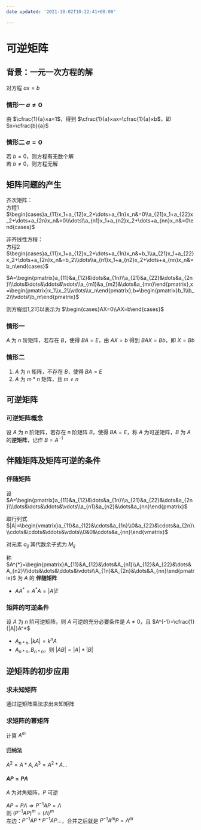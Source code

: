 ```yaml
---
date updated: '2021-10-02T10:22:41+08:00'

---
```


# 可逆矩阵

## 背景：一元一次方程的解

对方程 $ax=b$

### 情形一 $a\ne0$

由 $\cfrac{1}{a}×a=1$，得到 $\cfrac{1}{a}×ax=\cfrac{1}{a}×b$，即 $x=\cfrac{b}{a}$

### 情形二 $a=0$

若 $b=0$，则方程有无数个解\
若 $b\ne0$，则方程无解

## 矩阵问题的产生

齐次矩阵：\
方程1\
$\begin{cases}a_{11}x_1+a_{12}x_2+\dots+a_{1n}x_n&=0\\a_{21}x_1+a_{22}x_2+\dots+a_{2n}x_n&=0\\\dots\\a_{n1}x_1+a_{n2}x_2+\dots+a_{nn}x_n&=0\end{cases}$

非齐线性方程：\
方程2\
$\begin{cases}a_{11}x_1+a_{12}x_2+\dots+a_{1n}x_n&=b_1\\a_{21}x_1+a_{22}x_2+\dots+a_{2n}x_n&=b_2\\\dots\\a_{n1}x_1+a_{n2}x_2+\dots+a_{nn}x_n&=b_n\end{cases}$

$A=\begin{pmatrix}a_{11}&a_{12}&\dots&a_{1n}\\a_{21}&a_{22}&\dots&a_{2n}\\\dots&\dots&\ddots&\vdots\\a_{m1}&a_{m2}&\dots&a_{mn}\end{pmatrix},x=\begin{pmatrix}x_1\\x_2\\\vdots\\x_n\end{pmatrix},b=\begin{pmatrix}b_1\\b_2\\\vdots\\b_m\end{pmatrix}$

则方程组1,2可以表示为
$\begin{cases}AX=0\\AX=b\end{cases}$

### 情形一

$A$ 为 $n$ 阶矩阵，若存在 $B$，使得 $BA=E$，由 $AX=b$ 得到 $BAX=Bb$，即 $X=Bb$

### 情形二

1. $A$ 为 $n$ 矩阵，不存在 $B$，使得 $BA=E$
2. $A$ 为 $m*n$ 矩阵，且 $m\ne n$

## 可逆矩阵

### 可逆矩阵概念

设 $A$ 为 $n$ 阶矩阵，若存在 $n$ 阶矩阵 $B$，使得 $BA=E$，称 $A$ 为可逆矩阵，$B$ 为 $A$ 的**逆矩阵**，记作 $B=A^{-1}$

## 伴随矩阵及矩阵可逆的条件

### 伴随矩阵

设 $A=\begin{pmatrix}a_{11}&a_{12}&\dots&a_{1n}\\a_{21}&a_{22}&\dots&a_{2n}\\\dots&\dots&\ddots&\vdots\\a_{n1}&a_{n2}&\dots&a_{nn}\end{pmatrix}$

取行列式 $|A|=\begin{vmatrix}a_{11}&a_{12}&\cdots&a_{1n}\\0&a_{22}&\cdots&a_{2n}\\\cdots&\cdots&\ddots&\vdots\\0&0&\cdots&a_{nn}\end{vmatrix}$

对元素 $a_{ij}$ 其代数余子式为 $M_{ij}$

称 $A^{*}=\begin{pmatrix}A_{11}&A_{12}&\dots&A_{n1}\\A_{12}&A_{22}&\dots&A_{n2}\\\dots&\dots&\ddots&\vdots\\A_{1n}&A_{2n}&\dots&A_{nn}\end{pmatrix}$ 为 $A$ 的 **伴随矩阵**

- $AA^*=A^*A=|A|E$

### 矩阵的可逆条件

设 $A$ 为 $n$ 阶可逆矩阵，则 $A$ 可逆的充分必要条件是 $A\ne0$，且 $A^{-1}=\cfrac{1}{|A|}A^*$

- $A_{n*n},|kA|=k^nA$
- $A_{n*n},B_{n*n}$，则 $|AB|=|A|*|B|$

## 逆矩阵的初步应用

### 求未知矩阵

通过逆矩阵乘法求出未知矩阵

### 求矩阵的幂矩阵
计算 $A^m$
#### 归纳法
$A^2=A*A,A^3=A^2*A\dots$

#### $AP=P\Lambda$
$A$ 为对角矩阵，$P$ 可逆

$AP=P\Lambda\Rightarrow P^{-1}AP=\Lambda$  
则 $(P^{-1}AP)^m=(\Lambda)^m$\
左边：$P^{-1}AP*P^{-1}AP\dots$，合并之后就是 $P^{-1}A^mP=\Lambda^m$


